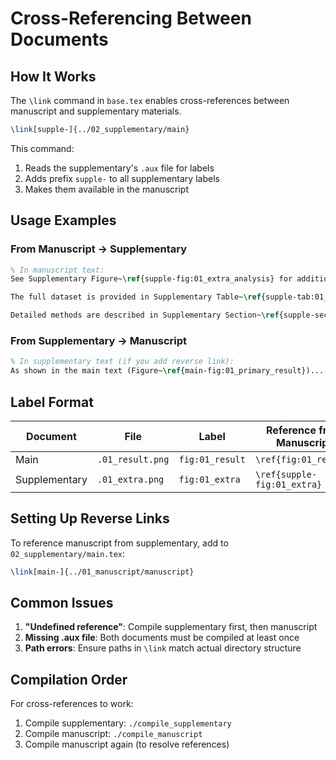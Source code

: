 # Cross-Referencing Between Documents

## How It Works

The `\link` command in `base.tex` enables cross-references between manuscript and supplementary materials.

```latex
\link[supple-]{../02_supplementary/main}
```

This command:
1. Reads the supplementary's `.aux` file for labels
2. Adds prefix `supple-` to all supplementary labels
3. Makes them available in the manuscript

## Usage Examples

### From Manuscript → Supplementary

```latex
% In manuscript text:
See Supplementary Figure~\ref{supple-fig:01_extra_analysis} for additional data.

The full dataset is provided in Supplementary Table~\ref{supple-tab:01_all_patients}.

Detailed methods are described in Supplementary Section~\ref{supple-sec:detailed_methods}.
```

### From Supplementary → Manuscript

```latex
% In supplementary text (if you add reverse link):
As shown in the main text (Figure~\ref{main-fig:01_primary_result})...
```

## Label Format

| Document | File | Label | Reference from Manuscript |
|----------|------|-------|---------------------------|
| Main | `.01_result.png` | `fig:01_result` | `\ref{fig:01_result}` |
| Supplementary | `.01_extra.png` | `fig:01_extra` | `\ref{supple-fig:01_extra}` |

## Setting Up Reverse Links

To reference manuscript from supplementary, add to `02_supplementary/main.tex`:

```latex
\link[main-]{../01_manuscript/manuscript}
```

## Common Issues

1. **"Undefined reference"**: Compile supplementary first, then manuscript
2. **Missing .aux file**: Both documents must be compiled at least once
3. **Path errors**: Ensure paths in `\link` match actual directory structure

## Compilation Order

For cross-references to work:
1. Compile supplementary: `./compile_supplementary`
2. Compile manuscript: `./compile_manuscript`
3. Compile manuscript again (to resolve references)

<!-- EOF -->